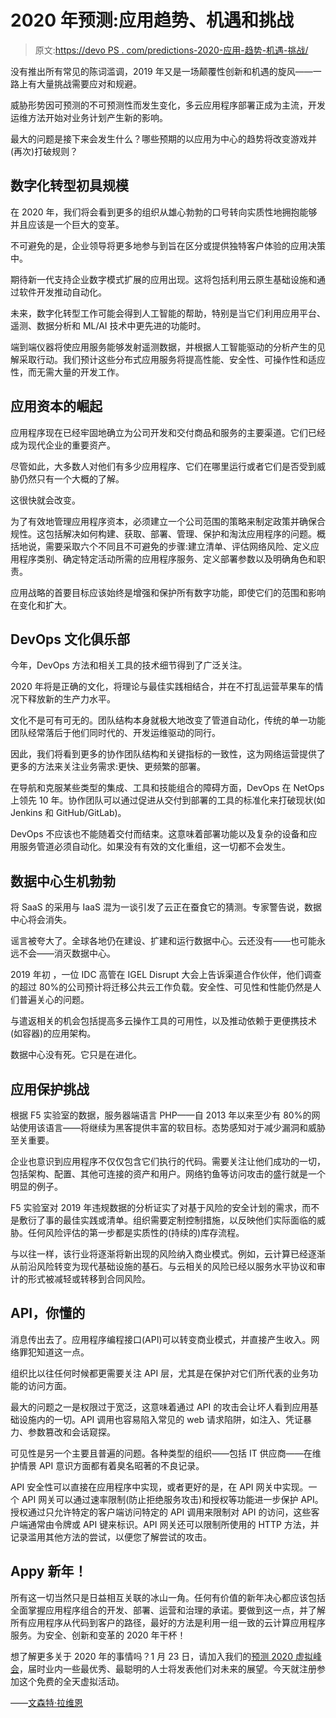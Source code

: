 # 2020 年预测:应用趋势、机遇和挑战

> 原文:[https://devo PS . com/predictions-2020-应用-趋势-机遇-挑战/](https://devops.com/predictions-2020-application-trends-opportunities-and-challenges/)

没有推出所有常见的陈词滥调，2019 年又是一场颠覆性创新和机遇的旋风——一路上有大量挑战需要应对和规避。

威胁形势因可预测的不可预测性而发生变化，多云应用程序部署正成为主流，开发运维方法开始对业务计划产生新的影响。

最大的问题是接下来会发生什么？哪些预期的以应用为中心的趋势将改变游戏并(再次)打破规则？

## **数字化转型初具规模**

在 2020 年，我们将会看到更多的组织从雄心勃勃的口号转向实质性地拥抱能够并且应该是一个巨大的变革。

不可避免的是，企业领导将更多地参与到旨在区分或提供独特客户体验的应用决策中。

期待新一代支持企业数字模式扩展的应用出现。这将包括利用云原生基础设施和通过软件开发推动自动化。

未来，数字化转型工作可能会得到人工智能的帮助，特别是当它们利用应用平台、遥测、数据分析和 ML/AI 技术中更先进的功能时。

端到端仪器将使应用服务能够发射遥测数据，并根据人工智能驱动的分析产生的见解采取行动。我们预计这些分布式应用服务将提高性能、安全性、可操作性和适应性，而无需大量的开发工作。

## **应用资本的崛起**

应用程序现在已经牢固地确立为公司开发和交付商品和服务的主要渠道。它们已经成为现代企业的重要资产。

尽管如此，大多数人对他们有多少应用程序、它们在哪里运行或者它们是否受到威胁仍然只有一个大概的了解。

这很快就会改变。

为了有效地管理应用程序资本，必须建立一个公司范围的策略来制定政策并确保合规性。这包括解决如何构建、获取、部署、管理、保护和淘汰应用程序的问题。概括地说，需要采取六个不同且不可避免的步骤:建立清单、评估网络风险、定义应用程序类别、确定特定活动所需的应用程序服务、定义部署参数以及明确角色和职责。

应用战略的首要目标应该始终是增强和保护所有数字功能，即使它们的范围和影响在变化和扩大。

## **DevOps 文化俱乐部**

今年，DevOps 方法和相关工具的技术细节得到了广泛关注。

2020 年将是正确的文化，将理论与最佳实践相结合，并在不打乱运营苹果车的情况下释放新的生产力水平。

文化不是可有可无的。团队结构本身就极大地改变了管道自动化，传统的单一功能团队经常落后于他们同时代的、开发运维驱动的同行。

因此，我们将看到更多的协作团队结构和关键指标的一致性，这为网络运营提供了更多的方法来关注业务需求:更快、更频繁的部署。

在导航和克服某些类型的集成、工具和技能组合的障碍方面，DevOps 在 NetOps 上领先 10 年。协作团队可以通过促进从交付到部署的工具的标准化来打破现状(如 Jenkins 和 GitHub/GitLab)。

DevOps 不应该也不能随着交付而结束。这意味着部署功能以及复杂的设备和应用服务管道必须自动化。如果没有有效的文化重组，这一切都不会发生。

## **数据中心生机勃勃**

将 SaaS 的采用与 IaaS 混为一谈引发了云正在蚕食它的猜测。专家警告说，数据中心将会消失。

谣言被夸大了。全球各地仍在建设、扩建和运行数据中心。云还没有——也可能永远不会——消灭数据中心。

2019 年初 ，一位 IDC 高管在 IGEL Disrupt 大会上告诉渠道合作伙伴，他们调查的超过 80%的公司预计将迁移公共云工作负载。安全性、可见性和性能仍然是人们普遍关心的问题。

与遣返相关的机会包括提高多云操作工具的可用性，以及推动依赖于更便携技术(如容器)的应用架构。

数据中心没有死。它只是在进化。

## **应用保护挑战**

根据 F5 实验室的数据，服务器端语言 PHP——自 2013 年以来至少有 80%的网站使用该语言——将继续为黑客提供丰富的软目标。态势感知对于减少漏洞和威胁至关重要。

企业也意识到应用程序不仅仅包含它们执行的代码。需要关注让他们成功的一切，包括架构、配置、其他可连接的资产和用户。网络钓鱼等访问攻击的盛行就是一个明显的例子。

F5 实验室对 2019 年违规数据的分析证实了对基于风险的安全计划的需求，而不是敷衍了事的最佳实践或清单。组织需要定制控制措施，以反映他们实际面临的威胁。任何风险评估的第一步都是实质性的(持续的)库存流程。

与以往一样，该行业将逐渐将新出现的风险纳入商业模式。例如，云计算已经逐渐从前沿风险转变为现代基础设施的基石。与云相关的风险已经以服务水平协议和审计的形式被减轻或转移到合同风险。

## **API，你懂的**

消息传出去了。应用程序编程接口(API)可以转变商业模式，并直接产生收入。网络罪犯知道这一点。

组织比以往任何时候都更需要关注 API 层，尤其是在保护对它们所代表的业务功能的访问方面。

最大的问题之一是权限过于宽泛，这意味着通过 API 的攻击会让坏人看到应用基础设施内的一切。API 调用也容易陷入常见的 web 请求陷阱，如注入、凭证暴力、参数篡改和会话窥探。

可见性是另一个主要且普遍的问题。各种类型的组织——包括 IT 供应商——在维护情景 API 意识方面都有着臭名昭著的不良记录。

API 安全性可以直接在应用程序中实现，或者更好的是，在 API 网关中实现。一个 API 网关可以通过速率限制(防止拒绝服务攻击)和授权等功能进一步保护 API。授权通过只允许特定的客户端访问特定的 API 调用来限制对 API 的访问，这些客户端通常由令牌或 API 键来标识。API 网关还可以限制所使用的 HTTP 方法，并记录滥用其他方法的尝试，以便您了解尝试的攻击。

## **Appy 新年！**

所有这一切当然只是日益相互关联的冰山一角。任何有价值的新年决心都应该包括全面掌握应用程序组合的开发、部署、运营和治理的承诺。要做到这一点，并了解所有应用程序从代码到客户的路径，最好的方法是利用一组一致的云计算应用程序服务。为安全、创新和变革的 2020 年干杯！

想了解更多关于 2020 年的事情吗？1 月 23 日，请加入我们的[预测 2020 虚拟峰会](https://predict2020.io/)，届时业内一些最优秀、最聪明的人士将发表他们对未来的展望。今天就注册参加这个免费的全天虚拟活动。

——[文森特·拉维恩](https://devops.com/author/vincent-lavergne/)